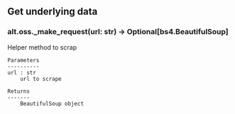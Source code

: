 ## Get underlying data 
### alt.oss._make_request(url: str) -> Optional[bs4.BeautifulSoup]

Helper method to scrap

    Parameters
    ----------
    url : str
        url to scrape

    Returns
    -------
        BeautifulSoup object
